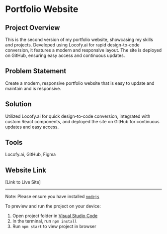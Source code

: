 # Portfolio Website

## Project Overview
This is the second version of my portfolio website, showcasing my skills and projects. Developed using Locofy.ai for rapid design-to-code conversion, it features a modern and responsive layout. The site is deployed on GitHub, ensuring easy access and continuous updates.

## Problem Statement
Create a modern, responsive portfolio website that is easy to update and maintain and is responsive.

## Solution
Utilized Locofy.ai for quick design-to-code conversion, integrated with custom React components, and deployed the site on GitHub for continuous updates and easy access.

## Tools
Locofy.ai, GitHub, Figma

## Website Link
[Link to Live Site]

_____________________________________________________________________________________________________________________
  Note: Please ensure you have installed <code><a href="https://nodejs.org/en/download/">nodejs</a></code>

  To preview and run the project on your device:
  1) Open project folder in <a href="https://code.visualstudio.com/download">Visual Studio Code</a>
  2) In the terminal, run `npm install`
  3) Run `npm start` to view project in browser